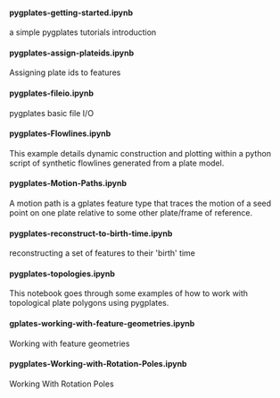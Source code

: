 #### pygplates-getting-started.ipynb
a simple pygplates tutorials introduction
#### pygplates-assign-plateids.ipynb
Assigning plate ids to features
#### pygplates-fileio.ipynb
pygplates basic file I/O
#### pygplates-Flowlines.ipynb
This example details dynamic construction and plotting within a python script of synthetic flowlines generated from a plate model.
#### pygplates-Motion-Paths.ipynb
A motion path is a gplates feature type that traces the motion of a seed point on one plate relative to some other plate/frame of reference. 
#### pygplates-reconstruct-to-birth-time.ipynb
reconstructing a set of features to their 'birth' time
#### pygplates-topologies.ipynb
This notebook goes through some examples of how to work with topological plate polygons using pygplates.
#### gplates-working-with-feature-geometries.ipynb
Working with feature geometries
#### pygplates-Working-with-Rotation-Poles.ipynb
Working With Rotation Poles

